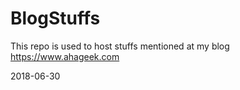 # BlogStuffs

This repo is used to host stuffs mentioned at my blog https://www.ahageek.com

2018-06-30

